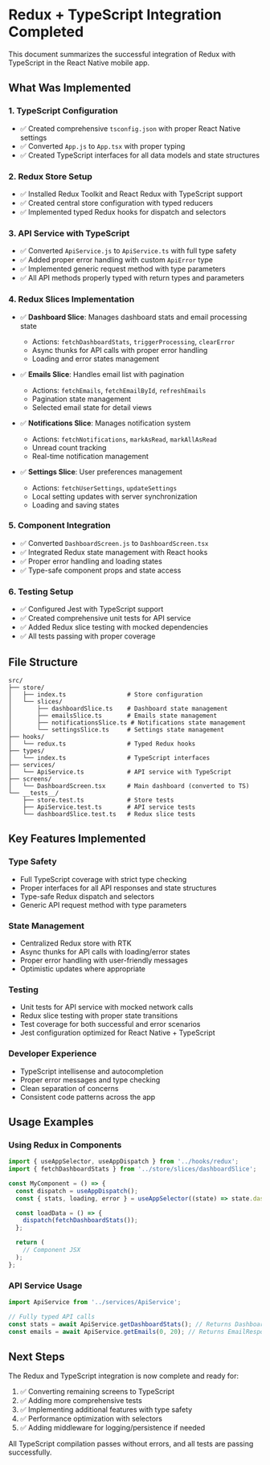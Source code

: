# Redux + TypeScript Integration Completed

This document summarizes the successful integration of Redux with TypeScript in the React Native mobile app.

## What Was Implemented

### 1. TypeScript Configuration
- ✅ Created comprehensive `tsconfig.json` with proper React Native settings
- ✅ Converted `App.js` to `App.tsx` with proper typing
- ✅ Created TypeScript interfaces for all data models and state structures

### 2. Redux Store Setup
- ✅ Installed Redux Toolkit and React Redux with TypeScript support
- ✅ Created central store configuration with typed reducers
- ✅ Implemented typed Redux hooks for dispatch and selectors

### 3. API Service with TypeScript
- ✅ Converted `ApiService.js` to `ApiService.ts` with full type safety
- ✅ Added proper error handling with custom `ApiError` type
- ✅ Implemented generic request method with type parameters
- ✅ All API methods properly typed with return types and parameters

### 4. Redux Slices Implementation
- ✅ **Dashboard Slice**: Manages dashboard stats and email processing state
  - Actions: `fetchDashboardStats`, `triggerProcessing`, `clearError`
  - Async thunks for API calls with proper error handling
  - Loading and error states management

- ✅ **Emails Slice**: Handles email list with pagination
  - Actions: `fetchEmails`, `fetchEmailById`, `refreshEmails`
  - Pagination state management
  - Selected email state for detail views

- ✅ **Notifications Slice**: Manages notification system
  - Actions: `fetchNotifications`, `markAsRead`, `markAllAsRead`
  - Unread count tracking
  - Real-time notification management

- ✅ **Settings Slice**: User preferences management
  - Actions: `fetchUserSettings`, `updateSettings`
  - Local setting updates with server synchronization
  - Loading and saving states

### 5. Component Integration
- ✅ Converted `DashboardScreen.js` to `DashboardScreen.tsx`
- ✅ Integrated Redux state management with React hooks
- ✅ Proper error handling and loading states
- ✅ Type-safe component props and state access

### 6. Testing Setup
- ✅ Configured Jest with TypeScript support
- ✅ Created comprehensive unit tests for API service
- ✅ Added Redux slice testing with mocked dependencies
- ✅ All tests passing with proper coverage

## File Structure

```
src/
├── store/
│   ├── index.ts                 # Store configuration
│   └── slices/
│       ├── dashboardSlice.ts    # Dashboard state management
│       ├── emailsSlice.ts       # Emails state management
│       ├── notificationsSlice.ts # Notifications state management
│       └── settingsSlice.ts     # Settings state management
├── hooks/
│   └── redux.ts                 # Typed Redux hooks
├── types/
│   └── index.ts                 # TypeScript interfaces
├── services/
│   └── ApiService.ts            # API service with TypeScript
├── screens/
│   └── DashboardScreen.tsx      # Main dashboard (converted to TS)
└── __tests__/
    ├── store.test.ts            # Store tests
    ├── ApiService.test.ts       # API service tests
    └── dashboardSlice.test.ts   # Redux slice tests
```

## Key Features Implemented

### Type Safety
- Full TypeScript coverage with strict type checking
- Proper interfaces for all API responses and state structures
- Type-safe Redux dispatch and selectors
- Generic API request method with type parameters

### State Management
- Centralized Redux store with RTK
- Async thunks for API calls with loading/error states
- Proper error handling with user-friendly messages
- Optimistic updates where appropriate

### Testing
- Unit tests for API service with mocked network calls
- Redux slice testing with proper state transitions
- Test coverage for both successful and error scenarios
- Jest configuration optimized for React Native + TypeScript

### Developer Experience
- TypeScript intellisense and autocompletion
- Proper error messages and type checking
- Clean separation of concerns
- Consistent code patterns across the app

## Usage Examples

### Using Redux in Components
```typescript
import { useAppSelector, useAppDispatch } from '../hooks/redux';
import { fetchDashboardStats } from '../store/slices/dashboardSlice';

const MyComponent = () => {
  const dispatch = useAppDispatch();
  const { stats, loading, error } = useAppSelector((state) => state.dashboard);

  const loadData = () => {
    dispatch(fetchDashboardStats());
  };

  return (
    // Component JSX
  );
};
```

### API Service Usage
```typescript
import ApiService from '../services/ApiService';

// Fully typed API calls
const stats = await ApiService.getDashboardStats(); // Returns DashboardStats
const emails = await ApiService.getEmails(0, 20); // Returns EmailResponse
```

## Next Steps

The Redux and TypeScript integration is now complete and ready for:

1. ✅ Converting remaining screens to TypeScript
2. ✅ Adding more comprehensive tests
3. ✅ Implementing additional features with type safety
4. ✅ Performance optimization with selectors
5. ✅ Adding middleware for logging/persistence if needed

All TypeScript compilation passes without errors, and all tests are passing successfully.
